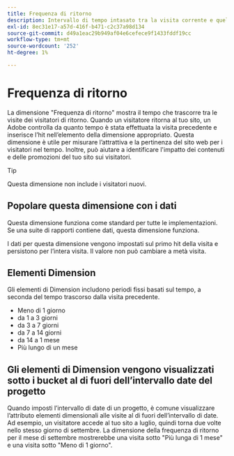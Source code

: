 ```yaml
---
title: Frequenza di ritorno
description: Intervallo di tempo intasato tra la visita corrente e quella precedente.
exl-id: 8ec31e17-a57d-416f-b471-c2c37a98d134
source-git-commit: d49a1eac29b949af04e6cefece9f1433fddf19cc
workflow-type: tm+mt
source-wordcount: '252'
ht-degree: 1%

---
```


# Frequenza di ritorno

La dimensione &quot;Frequenza di ritorno&quot; mostra il tempo che trascorre tra le visite dei visitatori di ritorno. Quando un visitatore ritorna al tuo sito, un Adobe controlla da quanto tempo è stata effettuata la visita precedente e inserisce l’hit nell’elemento della dimensione appropriato. Questa dimensione è utile per misurare l’attrattiva e la pertinenza del sito web per i visitatori nel tempo. Inoltre, può aiutare a identificare l&#39;impatto dei contenuti e delle promozioni del tuo sito sui visitatori.

>[!TIP]
>
>Questa dimensione non include i visitatori nuovi.

## Popolare questa dimensione con i dati

Questa dimensione funziona come standard per tutte le implementazioni. Se una suite di rapporti contiene dati, questa dimensione funziona.

I dati per questa dimensione vengono impostati sul primo hit della visita e persistono per l’intera visita. Il valore non può cambiare a metà visita.

## Elementi Dimension

Gli elementi di Dimension includono periodi fissi basati sul tempo, a seconda del tempo trascorso dalla visita precedente.

* Meno di 1 giorno
* da 1 a 3 giorni
* da 3 a 7 giorni
* da 7 a 14 giorni
* da 14 a 1 mese
* Più lungo di un mese

## Gli elementi di Dimension vengono visualizzati sotto i bucket al di fuori dell’intervallo date del progetto

Quando imposti l’intervallo di date di un progetto, è comune visualizzare l’attributo elementi dimensionali alle visite al di fuori dell’intervallo di date. Ad esempio, un visitatore accede al tuo sito a luglio, quindi torna due volte nello stesso giorno di settembre. La dimensione della frequenza di ritorno per il mese di settembre mostrerebbe una visita sotto &quot;Più lunga di 1 mese&quot; e una visita sotto &quot;Meno di 1 giorno&quot;.
